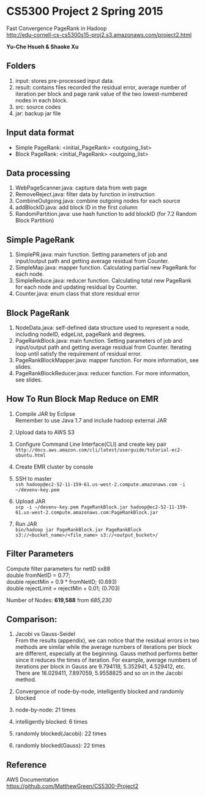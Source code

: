 # CS5300 Project 2 Spring 2015
Fast Convergence PageRank in Hadoop  
http://edu-cornell-cs-cs5300s15-proj2.s3.amazonaws.com/project2.html

**Yu-Che Hsueh & Shaoke Xu**

## Folders
1. input: stores pre-processed input data.  
2. result: contains files recorded the residual error, average number of iteration per block and page rank value of the two lowest-numbered nodes in each block.  
3. src: source codes  
4. jar: backup jar file

## Input data format
* Simple PageRank: <nodeID> <initial_PageRank> <outgoing_list>  
* Block PageRank: <blockID> <nodeID> <initial_PageRank> <outgoing_list>

## Data processing

1. WebPageScanner.java: capture data from web page
2. RemoveReject.java: filter data by function in instruction
3. CombineOutgoing.java: combine outgoing nodes for each source
4. addBlockID.java: add block ID in the first column
5. RandomPartition.java: use hash function to add blockID (for 7.2 Random Block Partition)

## Simple PageRank

1. SimplePR.java: main function. Setting parameters of job and input/output path and getting average residual from Counter.
2. SimpleMap.java: mapper function. Calculating partial new PageRank for each node.
3. SimpleReduce.java: reducer function. Calculating total new PageRank for each node and updating residual by Counter.
4. Counter.java: enum class that store residual error

## Block PageRank
1. NodeData.java: self-defined data structure used to represent a node, including nodeID, edgeList, pageRank and degrees.
2. PageRankBlock.java: main function. Setting parameters of job and input/output path and getting average residual from Counter. Iterating loop until satisfy the requirement of residual error.
3. PageRankBlockMapper.java: mapper function. For more information, see slides.
4. PageRankBlockReducer.java: reducer function. For more information, see slides.

## How To Run Block Map Reduce on EMR

1. Compile JAR by Eclipse  
Remember to use Java 1.7 and include hadoop external JAR

2. Upload data to AWS S3

3. Configure Command Line Interface(CLI) and create key pair  
`http://docs.aws.amazon.com/cli/latest/userguide/tutorial-ec2-ubuntu.html`

4. Create EMR cluster by console  

5. SSH to master  
`ssh hadoop@ec2-52-11-159-61.us-west-2.compute.amazonaws.com -i ~/devenv-key.pem`

6. Upload JAR  
`scp -i ~/devenv-key.pem PageRankBlock.jar hadoop@ec2-52-11-159-61.us-west-2.compute.amazonaws.com:PageRankBlock.jar`

7. Run JAR  
`bin/hadoop jar PageRankBlock.jar PageRankBlock s3://<bucket_name>/<file_name> s3://<output_bucket>/`

## Filter Parameters

Compute filter parameters for netID sx88  
	double fromNetID = 0.77;  
	double rejectMin = 0.9 * fromNetID; (0.693)  
	double rejectLimit = rejectMin + 0.01; (0.703)  

Number of Nodes: **619,588** from *685,230*  

## Comparison:
1. Jacobi vs Gauss-Seidel  
From the results (appendix), we can notice that the residual errors in two methods are similar while the average numbers of iterations per block are different, especially at the beginning. Gauss method performs better since it reduces the times of iteration. For example, average numbers of iterations per block in Gauss are 9.794118, 5.352941, 4.529412, etc. There are 16.029411, 7.897059, 5.9558825 and so on in the Jacobi method.

2. Convergence of node-by-node, intelligently blocked and randomly blocked
  1. node-by-node: 21 times
  2. intelligently blocked: 6 times
  3. randomly blocked(Jacobi): 22 times
  4. randomly blocked(Gauss): 22 times

## Reference
AWS Documentation  
https://github.com/MatthewGreen/CS5300-Project2  